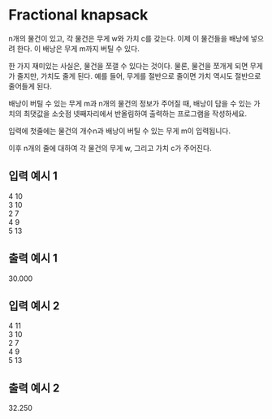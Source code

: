 # Fractional knapsack

n개의 물건이 있고, 각 물건은 무게 w와 가치 c를 갖는다. 이제 이 물건들을 배낭에 넣으려 한다.
이 배낭은 무게 m까지 버틸 수 있다.

한 가지 재미있는 사실은, 물건을 쪼갤 수 있다는 것이다. 물론, 물건을 쪼개게 되면 무게가 줄지만, 가치도 줄게 된다.
예를 들어, 무게를 절반으로 줄이면 가치 역시도 절반으로 줄어들게 된다.

배낭이 버틸 수 있는 무게 m과 n개의 물건의 정보가 주어질 때, 배낭이 담을 수 있는 가치의 최댓값을 소숫점 넷째자리에서 반올림하여
출력하는 프로그램을 작성하세요.

입력에 첫줄에는 물건의 개수n과 배낭이 버틸 수 있는 무게 m이 입력됩니다.

이후 n개의 줄에 대하여 각 물건의 무게 w, 그리고 가치 c가 주어진다.

## 입력 예시 1

4 10 <br>
3 10 <br>
2 7 <br>
4 9 <br>
5 13

## 출력 예시 1

30.000

## 입력 예시 2

4 11 <br>
3 10 <br>
2 7 <br>
4 9 <br>
5 13

## 출력 예시 2

32.250

